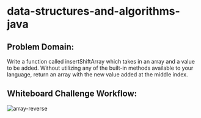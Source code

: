 # data-structures-and-algorithms-java

## Problem Domain:

Write a function called insertShiftArray which takes in an array and a value to be added. Without utilizing any of the built-in methods available to your language, return an array with the new value added at the middle index.

## Whiteboard Challenge Workflow:

![array-reverse](https://i.ibb.co/jDdtRfJ/lab-02.jpg)
